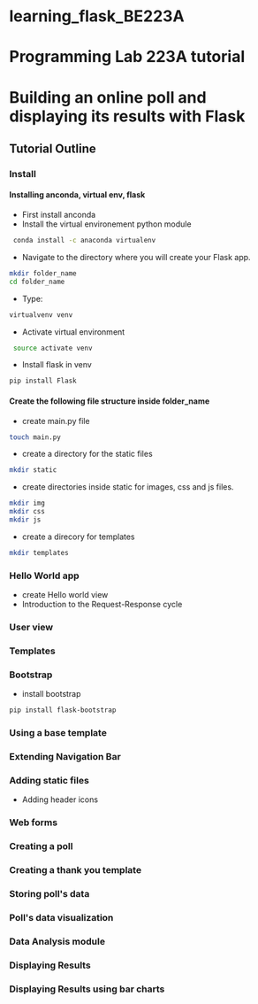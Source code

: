 # learning_flask_BE223A

# Programming Lab 223A tutorial

# Building an online poll and displaying its results with Flask

## Tutorial Outline

### Install

#### Installing anconda, virtual env, flask

- First install anconda
- Install the virtual environement python module
```bash
 conda install -c anaconda virtualenv
 ```
 - Navigate to the directory where you will create your Flask app.
 ```bash
 mkdir folder_name
 cd folder_name
 ```
 - Type:
 ```bash
 virtualvenv venv
 ```
 - Activate virtual environment
 ```bash
  source activate venv
  ```
  - Install flask in venv
  ```bash
  pip install Flask
  ```

#### Create the following file structure inside folder_name

- create main.py file 
```bash
touch main.py
```
- create a directory for the static files
```bash
mkdir static
```
- create directories inside static for images, css and js files.
```bash
mkdir img
mkdir css
mkdir js
```
- create a direcory for templates
```bash
mkdir templates
```

### Hello World app

- create Hello world view
- Introduction to the Request-Response cycle

### User view

### Templates

### Bootstrap

- install bootstrap
```bash
pip install flask-bootstrap
```

### Using a base template

### Extending Navigation Bar

### Adding static files

- Adding header icons

### Web forms

### Creating a poll

### Creating a thank you template

### Storing poll's data

### Poll's data visualization

### Data Analysis module

### Displaying Results

### Displaying Results using bar charts
